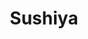 ---
layout: place
title: "Sushiya"
permalink: /arizona/gilbert/sushiya.html
stateAbbr: AZ
stateName: Arizona
cityName: Gilbert
seo:
  name: "Sushiya"
  type: Restaurant
  links: http://www.azsushiya.com/
description: "Looking for sushi in Gilbert, Arizona? Check out Sushiya for a delightful Japanese dining experience. Enjoy a variety of sushi and other dishes in a welcomin..."
place_id: ChIJQ15S6hSpK4cRJLR4L3XsnYA
photos:
  - name: >-
      places/ChIJQ15S6hSpK4cRJLR4L3XsnYA/photos/AeeoHcKDRlcS2g0I6RKT3wOSTWpvkRVFZhthr-yLwsMuJQ9MaHtba2ZgpgLuTxCabf8nZEat2liUdsCrceNkE3VPL9QnYOboXBSxLw4N53X_cFDIGDgQa5a0Js8WN7y994bBcQBQaS_a-lCjLHpZ64ci7y5N13mcU7i_-aHTOZuGkD6Nyjjg_ys8A4N9a_c1ZbjNEAEOnpmP_h1I_1k13kLd8ZSQyFY5uPCkaH7OtzoHZvFvzyP8XaScieWaQd-hunrsJbVJdH2qSpkKh2G7398vMp4kWU7xfQddrBxnn7_TIQZhzI_7phkE7nR5fXjMk6gN6gLlc72hHvKxpIGcxvBkhSkxvjY1wHDTx7gMdXu54uxCQPkSggJf9jOHn1Pz1kpMaugwnGnO_3gU3AzU41Sk5LC2dC1bXq3ob2-hPal7LOoCkk6A
    widthPx: 4032
    heightPx: 2268
    authorAttributions:
      - displayName: Aaron Fritz
        uri: https://maps.google.com/maps/contrib/108256659365339651075
        photoUri: >-
          https://lh3.googleusercontent.com/a-/ALV-UjWXG3K9u_nuBB1Ywh6t08gQDD1yTpraD3qkGn5YFjvyi0o2MmOmXg=s100-p-k-no-mo
    flagContentUri: >-
      https://www.google.com/local/imagery/report/?cb_client=maps_api_places.places_api&image_key=!1e10!2sCIHM0ogKEICAgIDctMC9zAE&hl=en-US
    googleMapsUri: >-
      https://www.google.com/maps/place//data=!3m4!1e2!3m2!1sCIHM0ogKEICAgIDctMC9zAE!2e10!4m2!3m1!1s0x872ba914ea525e43:0x809dec752f78b424
  - name: >-
      places/ChIJQ15S6hSpK4cRJLR4L3XsnYA/photos/AeeoHcJ3d0pbIEQkenAtK3V0z0GPW_GBWNa8b3LFDSe5VhxuJvkeorYF7b0W_MYV57f-0guAVXiEKVnAw4fHRUWwIwXKc_3GoOJ8bXCR8jqtXBNGTYgPwcf7c-bDpR0Uc2RBKxFIKhMwNiE4zwLdU4KdciWGkuZRy8HO8zyMkJyOZ-JLnur9WJAKjLeEVkqjF3N7RVJ45BxDLy3VcuWRZbZl6kUpauOgigYu5YM5x4VuBOOIzqEPo1WUapAwlXxQB4G-mqcaAui8sHSshATQtsRlNhVFKZVKum1eEOxhULfaVnq3N8jRaibX36PTgtQCri9Tf8kIJiHwUsqJJcWujdGuK6CM2pUpn6qiZ8mEZOZJSgruDHIKN297YMxpruzKq8zzWJeE_qH8E3PvSNkXLwFfs1gZmWfbRfF8eVWMK9CVwbEKVCwS
    widthPx: 4032
    heightPx: 3024
    authorAttributions:
      - displayName: Clarissa
        uri: https://maps.google.com/maps/contrib/117372027977096449469
        photoUri: >-
          https://lh3.googleusercontent.com/a-/ALV-UjWMA1mER03HwUPIiwiPcTfe_bS89XMi0Ffo2sKpzIcW8r10axZhYQ=s100-p-k-no-mo
    flagContentUri: >-
      https://www.google.com/local/imagery/report/?cb_client=maps_api_places.places_api&image_key=!1e10!2sCIHM0ogKEICAgICEsfvc_wE&hl=en-US
    googleMapsUri: >-
      https://www.google.com/maps/place//data=!3m4!1e2!3m2!1sCIHM0ogKEICAgICEsfvc_wE!2e10!4m2!3m1!1s0x872ba914ea525e43:0x809dec752f78b424
  - name: >-
      places/ChIJQ15S6hSpK4cRJLR4L3XsnYA/photos/AeeoHcIk_eJts9l15_x4pE9df9kvUN5cn6Ox6pSJ8g62WaRbrmRg76m4h07hx-JVlZmtDcmzQmnoAMPmbfKQM1ReLpI8XSuzSh3H7Go8Rvxm6O_Pa4Zg4G5M18_SYvpBuQq6yj2mpch0b4nSHSnBfeKGyvv8e124Kmuoe5iiAf6Q8oBpgW-oh6P0DgbaH8eOACp2VwuPeN2lhJmQH0YRSVMKlYQ06L6_BaafvvaRaAy1C815-Cv4QPx8Aa0ycvsQdQlvJ02wdjCxUkM3AJtbvEIdaLVcQuGt5Vzv9I4sOJ3EIWouS0MnBuGPeP77_p3URjhmll6hyP9kuNs3nQvo32WyJWcAjyi84TKiGNuQ6YtjG5K8FN8pcrLjLVUqqP1pMxQqPFUMi7oEtakixhWSkUU6l8R2CgpP4uS6-8-ib9Mdr4FMY5s
    widthPx: 3072
    heightPx: 4080
    authorAttributions:
      - displayName: Donny Tomko
        uri: https://maps.google.com/maps/contrib/100383503487197160117
        photoUri: >-
          https://lh3.googleusercontent.com/a-/ALV-UjXaISDQ30j9Umq0X4MEd6xSH8Imr3flNqKoAEXp8n5YRtEMpEJSTg=s100-p-k-no-mo
    flagContentUri: >-
      https://www.google.com/local/imagery/report/?cb_client=maps_api_places.places_api&image_key=!1e10!2sCIHM0ogKEICAgMDwyKuRrQE&hl=en-US
    googleMapsUri: >-
      https://www.google.com/maps/place//data=!3m4!1e2!3m2!1sCIHM0ogKEICAgMDwyKuRrQE!2e10!4m2!3m1!1s0x872ba914ea525e43:0x809dec752f78b424
  - name: >-
      places/ChIJQ15S6hSpK4cRJLR4L3XsnYA/photos/AeeoHcKY5DsgAgTgXbIMqsNFjt6f2HS0sOrnXrz8cRFHJ5fMiRkpqqubsFr_riUyg-apzfnWQKM591AIZKI0w1vbTrcjroPowRigNQ1rguUeO1vU1QeYhGLjBhJgnlFw_MrjmHSvu_UnmUJSX3pugN-HKo8gHHaNXH-S20gYzwJI2msMkEvPB8JnIvIvdJSVL7cGdsi1yo_ZlKY8OKGA4sOVnSMM-f9lkhaNEWgGzEw5ngx2BTW9qJ_SYadUuvTw-uf63AzFj9zMu7yv-UdHBUFdjCSPWSW7bkuAwC2Ojh_Gxb37p-7mpKm2CertWwQEgnDAN1wIr80sviTSz6rPga80Kw-brE7rXbtHAYYyDCyAKJsyOICmdlZHE3Kx5w2jEH2GtlGaZhPEglitastRnvClDFMI2NvUDI_acAVbXaahZCCY1A
    widthPx: 1925
    heightPx: 1925
    authorAttributions:
      - displayName: Rochelle Marie
        uri: https://maps.google.com/maps/contrib/106181079149058455882
        photoUri: >-
          https://lh3.googleusercontent.com/a-/ALV-UjWZlNY8VEcUasWN98vgV0IooPH8jerso4LG3fLEGJcNswUyvNiA=s100-p-k-no-mo
    flagContentUri: >-
      https://www.google.com/local/imagery/report/?cb_client=maps_api_places.places_api&image_key=!1e10!2sCIHM0ogKEICAgIDExLOBCA&hl=en-US
    googleMapsUri: >-
      https://www.google.com/maps/place//data=!3m4!1e2!3m2!1sCIHM0ogKEICAgIDExLOBCA!2e10!4m2!3m1!1s0x872ba914ea525e43:0x809dec752f78b424
  - name: >-
      places/ChIJQ15S6hSpK4cRJLR4L3XsnYA/photos/AeeoHcIzJAHpiMVgfVJ0f-0HWac-PNBLhq3ci2I30M6iN4awXTlSsuXhox6zI8xkarSdwhJJNN-2Cp2hwy8mNp_Kbw-LTB6ANEUXE1bzGb8jOdMHfgmWzWhcYe_4fs_tgNeZobw2arzi1IujHF6KSQx3U_b3tnVDA2arWMWMow9vwtiLgW4z5WqypoeOnb8oydLrhnqX09_WlohZx_a5gJUVPQ_dcnqSWq4SCZqckz6OnacPcf27mhtRvA6RtxIEqPWaruwneN9dkLbf7gP9i-rDl947lIJXCtCXa6yrfhfiiki3aIpv7LDHke9l4tVh48IMqcyhr9wN9nsFtSazBFWTtyCYxEcdg_a_4fnVJMdPkVslKzhncy-VWJJh8QvH4LQEzUTvYkGUH1vfaVS6qsEqZdGEwqrqMN15OY-4SQm1ga7K_6ER
    widthPx: 3072
    heightPx: 4080
    authorAttributions:
      - displayName: nick barneys
        uri: https://maps.google.com/maps/contrib/103545565342518718603
        photoUri: >-
          https://lh3.googleusercontent.com/a-/ALV-UjU-Uh0ctXdMbg1T4RKuiEMgMneTUEq4UALmseJHcQAx_ymJoJ9G=s100-p-k-no-mo
    flagContentUri: >-
      https://www.google.com/local/imagery/report/?cb_client=maps_api_places.places_api&image_key=!1e10!2sCIHM0ogKEICAgMDw-c-s1QE&hl=en-US
    googleMapsUri: >-
      https://www.google.com/maps/place//data=!3m4!1e2!3m2!1sCIHM0ogKEICAgMDw-c-s1QE!2e10!4m2!3m1!1s0x872ba914ea525e43:0x809dec752f78b424
  - name: >-
      places/ChIJQ15S6hSpK4cRJLR4L3XsnYA/photos/AeeoHcIMDMwyLlNukdVTPYZMv2Pkdxp9zBwl_VVP24CkflrgZjBRkYNhoA1IXstxcpObj-BfaBmeH5yONAvuIGBNQSmKOs4poSugMfZuiFrX48A3I348n-FbkqOkXiU6PIfzx6uW6kVuXksaS0EH6NfGoJsQWIcpcI0blc-2W_TDXyql6hsLqueud6dqaMRMg05nMjHOs8gOSaiFadQF78tqo6JVN38XqH3L9M1Gyby6_tDP5XzYpEkWiKO-BGtpPD9OtI97oc3pp7_fgaTW4PUEbC8sFPYUbfAnaDTkQEvxySqlLnYwFm_j21ZpXIxA6TURrRNd0HXwbbCv6_EGOO0gUtFnfCKc9a3tVyC-NQI2Hpgu8Ale54IaNahTsE0qPgXDjQtXwSD_stQS6XK1u0T_Khh_-esGMDXWZZ-S_AUWHEYstkaO
    widthPx: 4329
    heightPx: 2862
    authorAttributions:
      - displayName: hyosung yoon
        uri: https://maps.google.com/maps/contrib/101763122030765194479
        photoUri: >-
          https://lh3.googleusercontent.com/a/ACg8ocIQfDM1Urut9EKYnbkI7FZTY9pofk0iq5eJXtzis8CP-cGMzA=s100-p-k-no-mo
    flagContentUri: >-
      https://www.google.com/local/imagery/report/?cb_client=maps_api_places.places_api&image_key=!1e10!2sCIHM0ogKEICAgIC3reKCmgE&hl=en-US
    googleMapsUri: >-
      https://www.google.com/maps/place//data=!3m4!1e2!3m2!1sCIHM0ogKEICAgIC3reKCmgE!2e10!4m2!3m1!1s0x872ba914ea525e43:0x809dec752f78b424
  - name: >-
      places/ChIJQ15S6hSpK4cRJLR4L3XsnYA/photos/AeeoHcIw2AI_zvlgvRtiplipg0UtpicLrQEQLKjzpiRRNklNfMpbmUADtnB9mhAMnyjc2x-asqHYo08WlJdoKSwbBbMtC87LyZgYa3jL5ouqsv_dzIPQpneqCJuqv6o2ImPZ783R2RW89M5gnFw9TbOq7-Xo1BU8zliR-lmDKh7d_S0wI0ooT_JkiKCeHrTAJK_fETN4uX9jwwjfuSfRUhV7PoO6WI4NtxL5SVOlb3WOurrur8IIMgcEmxj8juUixY44idWkdw_GaW4fnOVwhAEhx6edhxYO_DI02xOOALp_xc26ygH8BIOti9gAq73NwZWM_vZ3NDRay7HM2lUFDBGZ_pGHljAEpbhH_oqF7_7lEfk-DYFDqxPgPFhkQ5ficBYwPa06rRTuoiPlBCKQJF3b7yqubBnmvhQuKxXZCUxYXvuCFtBn
    widthPx: 4000
    heightPx: 3000
    authorAttributions:
      - displayName: Julie Staley
        uri: https://maps.google.com/maps/contrib/113987663128934040283
        photoUri: >-
          https://lh3.googleusercontent.com/a/ACg8ocJhxXaMbGO6tDPgNR4ngDDoMcOxo0ZTQ3Kz-ktnnx4w6Y9Owg=s100-p-k-no-mo
    flagContentUri: >-
      https://www.google.com/local/imagery/report/?cb_client=maps_api_places.places_api&image_key=!1e10!2sCIHM0ogKEICAgIDy1u_Q7gE&hl=en-US
    googleMapsUri: >-
      https://www.google.com/maps/place//data=!3m4!1e2!3m2!1sCIHM0ogKEICAgIDy1u_Q7gE!2e10!4m2!3m1!1s0x872ba914ea525e43:0x809dec752f78b424
  - name: >-
      places/ChIJQ15S6hSpK4cRJLR4L3XsnYA/photos/AeeoHcIf370SFyhNmOWwvcj0qGdAtzgOXOyUOawGOpRbnaFJB_8UWbxSzgPQrzV4h-snaTqtbfdHrZj2bzbhCUFS75lbUHC0LY6fvE8VujUtSiEYbX-remWFIFwqCzrR1TAcehnZxeIw-0YH-V6VUelUrexzAS18NVmEC2z3jgiBUZCyRyKq3iDwMzJAlCJ27s3Cs5ogGV6exgh3HLCu4dMHhzz1J38cCm5TqPYMU7j18kjaDRwct9XD474bNHM0bgdllXmbfDsM0sMkFOxopWVBY6Qv7PWKvXn6ydWIuACHlTe-PuD_fng0nuwNbq328Y0sfs-EMc4gNPCNoCmAnMrj7nK-vyBVlzJ3wW6HggweB5CdLPbWCFzYHKemEnK27xCMdoy0_HLeXYELzNzMLeCZAIfVIuNHaBu9j8UulrKH1qjGmQ
    widthPx: 2992
    heightPx: 2992
    authorAttributions:
      - displayName: Ashley Lason
        uri: https://maps.google.com/maps/contrib/108511372033992310016
        photoUri: >-
          https://lh3.googleusercontent.com/a-/ALV-UjWVgZQ2VntYe611f7K2f3TROHER_-Qukuyetd1eZ5JJDWVwpjIRGw=s100-p-k-no-mo
    flagContentUri: >-
      https://www.google.com/local/imagery/report/?cb_client=maps_api_places.places_api&image_key=!1e10!2sCIHM0ogKEICAgIDps6zaGg&hl=en-US
    googleMapsUri: >-
      https://www.google.com/maps/place//data=!3m4!1e2!3m2!1sCIHM0ogKEICAgIDps6zaGg!2e10!4m2!3m1!1s0x872ba914ea525e43:0x809dec752f78b424
  - name: >-
      places/ChIJQ15S6hSpK4cRJLR4L3XsnYA/photos/AeeoHcJE1qY9-Rn43rwpBBwK3LAeBEFZPv-ZieV4KprSSpbHr2SAUaVnzGMuiOzu4smsjK9D7qscHfmgm4cusN9XtHTA96V4vouRR6e233DD-l2rp9qhI7bfJVldwpHZIXwHZmvnuVQnnThKoHU-0VZVvjoZoVvU4OK47yjpjmBOq0AVgrExqkLketYf1JE7IkCLNF-ddPS4tOQbxqdEF3810bQHqyVF3nhua9n5sqjfrVwGmOxCyCIfYA80AtDyhuB6ZAkT-ha6dsUk7ZWjjAhk7XmGoDIU7R9jSHi03dho5pXPQTM93FXtcLl8d5Kg9nzMl6RzG8AYHjZ6RNMbaPczKH0aaompujMzS8DXxKup7PJW1Glu_1pYLhReA9csriO72z6sCmROtAbF7Mo11iy7bJMmQNwjtnhjmxad5pJYSBL_Mg
    widthPx: 2700
    heightPx: 4800
    authorAttributions:
      - displayName: Scott Vartanian
        uri: https://maps.google.com/maps/contrib/106840571182618820063
        photoUri: >-
          https://lh3.googleusercontent.com/a-/ALV-UjW_zjWGICCvz3BvotMidB4iEqLMVfof1iezgO6ha7Ws_vBKgRuMTw=s100-p-k-no-mo
    flagContentUri: >-
      https://www.google.com/local/imagery/report/?cb_client=maps_api_places.places_api&image_key=!1e10!2sCIHM0ogKEICAgICHvK36UQ&hl=en-US
    googleMapsUri: >-
      https://www.google.com/maps/place//data=!3m4!1e2!3m2!1sCIHM0ogKEICAgICHvK36UQ!2e10!4m2!3m1!1s0x872ba914ea525e43:0x809dec752f78b424
  - name: >-
      places/ChIJQ15S6hSpK4cRJLR4L3XsnYA/photos/AeeoHcJ7mj9TjAP4nC3V8fHOVE1aPVGd5U_t5Qls2oFStdCfjsoYr69Ad8pmg7CnAqbnMtFyy50Rr5mzOwxWzvJ_48yVfDXgSUCBmGH9aR6s6bTb6-JM2MPl5hPKszPQpB1qYv75QSpzs8oMUvYk0THheR3yw-d2DrLps7Oam583C1wf7m65xV92G6T5bATGjfnmgZ7lLqXcXYAujTEz9AZ-3JO9ZOUhYA67qz5uOnQr1_M-OCSqFJQlTihcKmSsRTq_Cbmd35pI5VS7FscdECBjLiIzcmkQIKbjVGWV16iu1X1XHWIAmsfl1qBnEwsCcxgEbCsKwg5gnzZBG4ZauSXe1m-wXfCsoY7lIT_nQ1w4vOrB9kxAY9C1hNgjzlT-Bp2INuifkne3V0_zBE9cY_pU7xrxPQRN8Z8PCtLLcQp0sp8fF27W
    widthPx: 4800
    heightPx: 2700
    authorAttributions:
      - displayName: John Gensburg
        uri: https://maps.google.com/maps/contrib/108954801542336976206
        photoUri: >-
          https://lh3.googleusercontent.com/a-/ALV-UjU4PD-17cERfdMov0ecXSyqbBJpQg0N7PkfNolKH1EAJ7_EHujM=s100-p-k-no-mo
    flagContentUri: >-
      https://www.google.com/local/imagery/report/?cb_client=maps_api_places.places_api&image_key=!1e10!2sCIHM0ogKEICAgICkzK6N5QE&hl=en-US
    googleMapsUri: >-
      https://www.google.com/maps/place//data=!3m4!1e2!3m2!1sCIHM0ogKEICAgICkzK6N5QE!2e10!4m2!3m1!1s0x872ba914ea525e43:0x809dec752f78b424
address: '2531 S Gilbert Rd #109, Gilbert, AZ 85295, USA'
street: '2531 S Gilbert Rd #109'
city: Gilbert
state: AZ
zip: '85295'
country: USA
neighborhood: null
latitude: '33.304062'
longitude: '-111.788899'
accessibility_options:
  wheelchairAccessibleParking: true
  wheelchairAccessibleEntrance: true
  wheelchairAccessibleRestroom: true
  wheelchairAccessibleSeating: true
business_status: OPERATIONAL
name: Sushiya
google_maps_links:
  directionsUri: >-
    https://www.google.com/maps/dir//''/data=!4m7!4m6!1m1!4e2!1m2!1m1!1s0x872ba914ea525e43:0x809dec752f78b424!3e0
  placeUri: https://maps.google.com/?cid=9267823596250117156
  writeAReviewUri: >-
    https://www.google.com/maps/place//data=!4m3!3m2!1s0x872ba914ea525e43:0x809dec752f78b424!12e1
  reviewsUri: >-
    https://www.google.com/maps/place//data=!4m4!3m3!1s0x872ba914ea525e43:0x809dec752f78b424!9m1!1b1
  photosUri: >-
    https://www.google.com/maps/place//data=!4m3!3m2!1s0x872ba914ea525e43:0x809dec752f78b424!10e5
primary_type: Japanese Restaurant
opening_hours:
  regular: null
  current: null
secondary_opening_hours:
  regular:
    weekdayDescriptions: null
    type: null
  current:
    weekdayDescriptions: null
    type: null
phone: (480) 786-0588
price_level: PRICE_LEVEL_MODERATE
price_range: $20 &ndash; $30
rating: '4.6'
rating_count: 468
website: http://www.azsushiya.com/
reviews: null
parking_options: null
payment_options: null
allow_dogs: null
curbside_pickup: null
delivery: null
dine_in: null
good_for_children: null
good_for_groups: null
good_for_sports: null
live_music: null
menu_for_children: null
outdoor_seating: null
reservable: null
restroom: null
serves_beer: null
serves_breakfast: null
serves_brunch: null
serves_cocktails: null
serves_coffee: null
serves_dinner: null
serves_dessert: null
serves_lunch: null
serves_vegetarian_food: null
serves_wine: null
takeout: null
summary: null

---